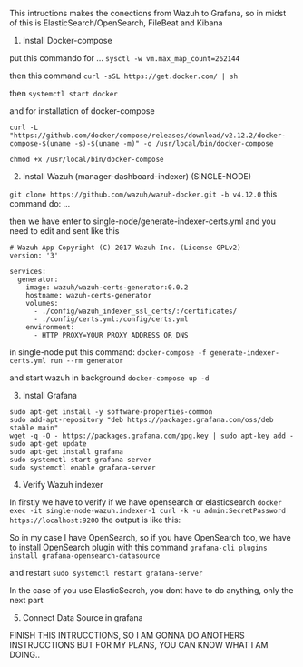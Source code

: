 This intructions makes the conections from Wazuh to Grafana, so in midst of this is ElasticSearch/OpenSearch, FileBeat and Kibana

1. Install Docker-compose

put this commando for ... ``` sysctl -w vm.max_map_count=262144 ```

then this command ``` curl -sSL https://get.docker.com/ | sh ```

then ``` systemctl start docker ```

and for installation of docker-compose

``` curl -L "https://github.com/docker/compose/releases/download/v2.12.2/docker-compose-$(uname -s)-$(uname -m)" -o /usr/local/bin/docker-compose ```

``` chmod +x /usr/local/bin/docker-compose ```

2. Install Wazuh (manager-dashboard-indexer) (SINGLE-NODE)

``` git clone https://github.com/wazuh/wazuh-docker.git -b v4.12.0 ```
this command do: ...

then we have
enter to single-node/generate-indexer-certs.yml
and you need to edit and sent like this
```
# Wazuh App Copyright (C) 2017 Wazuh Inc. (License GPLv2)
version: '3'

services:
  generator:
    image: wazuh/wazuh-certs-generator:0.0.2
    hostname: wazuh-certs-generator
    volumes:
      - ./config/wazuh_indexer_ssl_certs/:/certificates/
      - ./config/certs.yml:/config/certs.yml
    environment:
      - HTTP_PROXY=YOUR_PROXY_ADDRESS_OR_DNS
```
in single-node put this command:
``` docker-compose -f generate-indexer-certs.yml run --rm generator ```

and start wazuh in background ``` docker-compose up -d ```

3. Install Grafana
```
sudo apt-get install -y software-properties-common
sudo add-apt-repository "deb https://packages.grafana.com/oss/deb stable main"
wget -q -O - https://packages.grafana.com/gpg.key | sudo apt-key add -
sudo apt-get update
sudo apt-get install grafana
sudo systemctl start grafana-server
sudo systemctl enable grafana-server
```
4. Verify Wazuh indexer

In firstly we have to verify if we have opensearch or elasticsearch
``` docker exec -it single-node-wazuh.indexer-1 curl -k -u admin:SecretPassword https://localhost:9200 ```
the output is like this:

So in my case I have OpenSearch, so if you have OpenSearch too, we have to install OpenSearch plugin with this command
``` grafana-cli plugins install grafana-opensearch-datasource ```

and restart ``` sudo systemctl restart grafana-server ```

In the case of you use ElasticSearch, you dont have to do anything, only the next part

5. Connect Data Source in grafana


FINISH THIS INTRUCCTIONS, SO I AM GONNA DO ANOTHERS INSTRUCCTIONS BUT FOR MY PLANS, YOU CAN KNOW WHAT I AM DOING..


